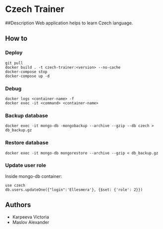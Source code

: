 # Czech Trainer

##Description
Web application helps to learn Czech language.

## How to

### Deploy
```
git pull
docker build . -t czech-trainer:<version> --no-cache
docker-compose stop
docker-compose up -d
```

### Debug
```
docker logs <container-name> -f
docker exec -it <command> <container-name>
```

### Backup database
```
docker exec -it mongo-db -mongobackup --archive --gzip --db czech > db_backup.gz     
```

### Restore database
```
docker exec -it mongo-db mongorestore --archive --gzip < db_backup.gz
```

### Update user role
Inside mongo-db container:
```
use czech
db.users.updateOne({"login":'Ellesmera'}, {$set: {'role': 2}})
```

## Authors
* Karpeeva Victoria
* Maslov Alexander
